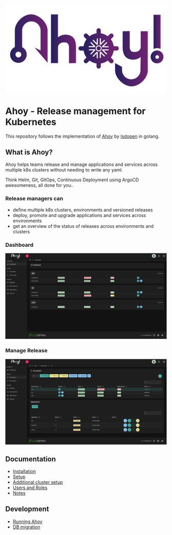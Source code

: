<picture>
  <source media="(prefers-color-scheme: dark)" srcset="./docs/images/logo-light.png">
  <source media="(prefers-color-scheme: light)" srcset="./docs/images/logo-dark.png">
  <img alt="" src="./docs/images/logo-dark.png">

</picture>

# Ahoy - Release management for Kubernetes

This repository follows the implementation of [Ahoy](https://github.com/lsdopen/ahoy) by [lsdopen](https://github.com/lsdopen) in golang.

## What is Ahoy?

Ahoy helps teams release and manage applications and services across multiple k8s clusters without needing to write any yaml.

Think Helm, Git, GitOps, Continuous Deployment using ArgoCD awesomeness, all done for you..

### Release managers can

- define multiple k8s clusters, environments and versioned releases
- deploy, promote and upgrade applications and services across environments
- get an overview of the status of releases across environments and clusters

### Dashboard

<picture>
  <source media="(prefers-color-scheme: dark)" srcset="./docs/images/dashboard-dark.png">
  <source media="(prefers-color-scheme: light)" srcset="./docs/images/dashboard-light.png">
  <img alt="" src="./docs/images/dashboard-dark.png">
</picture>

### Manage Release

<picture>
  <source media="(prefers-color-scheme: dark)" srcset="./docs/images/manage-release-dark.png">
  <source media="(prefers-color-scheme: light)" srcset="./docs/images/manage-release-light.png">
  <img alt="" src="./docs/images/manage-release-dark.png">
</picture>

## Documentation

- [Installation](./docs/install.md)
- [Setup](./docs/setup.md)
- [Additional cluster setup](./docs/add-cluster.md)
- [Users and Roles](./docs/users_roles.md)
- [Notes](./docs/notes.md)

## Development

- [Running Ahoy](./docs/running.md)
- [DB migration](./docs/db-migration.md)
